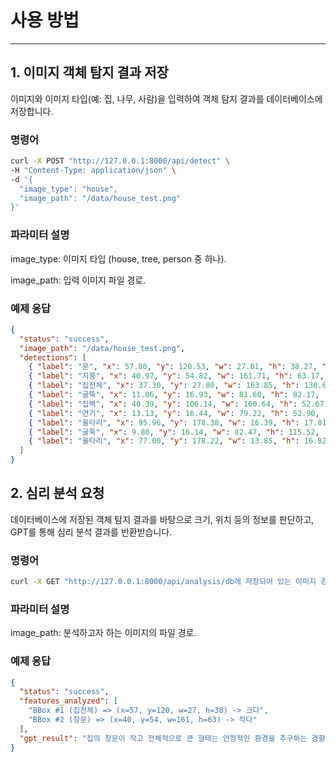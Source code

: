# 사용 방법

---

## 1. 이미지 객체 탐지 결과 저장

이미지와 이미지 타입(예: 집, 나무, 사람)을 입력하여 객체 탐지 결과를 데이터베이스에 저장합니다. 

### 명령어

```bash
curl -X POST "http://127.0.0.1:8000/api/detect" \
-H "Content-Type: application/json" \
-d '{
  "image_type": "house",
  "image_path": "/data/house_test.png"
}'
```
### 파라미터 설명

image_type: 이미지 타입 (house, tree, person 중 하나).

image_path: 입력 이미지 파일 경로.

### 예제 응답

```json
{
  "status": "success",
  "image_path": "/data/house_test.png",
  "detections": [
    { "label": "문", "x": 57.80, "y": 120.53, "w": 27.01, "h": 38.27, "confidence": 0.93 },
    { "label": "지붕", "x": 40.97, "y": 54.82, "w": 161.71, "h": 63.17, "confidence": 0.91 },
    { "label": "집전체", "x": 37.30, "y": 27.80, "w": 163.85, "h": 130.62, "confidence": 0.85 },
    { "label": "굴뚝", "x": 11.06, "y": 16.93, "w": 81.60, "h": 82.17, "confidence": 0.79 },
    { "label": "집벽", "x": 40.39, "y": 106.14, "w": 160.64, "h": 52.67, "confidence": 0.77 },
    { "label": "연기", "x": 13.13, "y": 16.44, "w": 79.22, "h": 52.90, "confidence": 0.62 },
    { "label": "울타리", "x": 95.96, "y": 178.38, "w": 16.39, "h": 17.81, "confidence": 0.57 },
    { "label": "굴뚝", "x": 9.80, "y": 16.14, "w": 82.47, "h": 115.52, "confidence": 0.43 },
    { "label": "울타리", "x": 77.00, "y": 178.22, "w": 13.85, "h": 16.82, "confidence": 0.32 }
  ]
}
```
## 2. 심리 분석 요청

데이터베이스에 저장된 객체 탐지 결과를 바탕으로 크기, 위치 등의 정보를 판단하고, GPT를 통해 심리 분석 결과를 반환받습니다.

### 명령어

```bash
curl -X GET "http://127.0.0.1:8000/api/analysis/db에 저장되어 있는 이미지 경로"
```

### 파라미터 설명

image_path: 분석하고자 하는 이미지의 파일 경로.

### 예제 응답

```json
{
  "status": "success",
  "features_analyzed": [
    "BBox #1 (집전체) => (x=57, y=120, w=27, h=38) -> 크다",
    "BBox #2 (창문) => (x=40, y=54, w=161, h=63) -> 작다"
  ],
  "gpt_result": "집의 창문이 작고 전체적으로 큰 형태는 안정적인 환경을 추구하는 경향을 나타냅니다."
}
```
